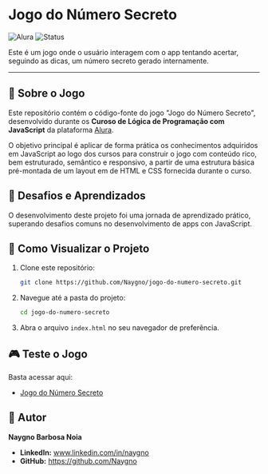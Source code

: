 # Jogo do Número Secreto
![Alura](https://img.shields.io/badge/Naygno-Lógica_de_Programação-orange)
![Status](https://img.shields.io/badge/Status-Em%20Desenvolvimento-blue)

Este é um jogo onde o usuário interagem com o app tentando acertar, seguindo as dicas, um número secreto gerado internamente.

---

## 📖 Sobre o Jogo

Este repositório contém o código-fonte do jogo "Jogo do Número Secreto", desenvolvido durante os **Curoso de Lógica de Programação com JavaScript** da plataforma [Alura](https://www.alura.com.br/).

O objetivo principal é aplicar de forma prática os conhecimentos adquiridos em JavaScript ao logo dos cursos para construir o jogo com conteúdo rico, bem estruturado, semântico e responsivo, a partir de uma estrutura básica pré-montada de um layout em de HTML e CSS fornecida durante o curso.



## 🚀 Desafios e Aprendizados

O desenvolvimento deste projeto foi uma jornada de aprendizado prático, superando desafios comuns no desenvolvimento de apps con JavaScript.

## 📂 Como Visualizar o Projeto

1.  Clone este repositório:
    ```bash
    git clone https://github.com/Naygno/jogo-do-numero-secreto.git
    ```
2.  Navegue até a pasta do projeto:
    ```bash
    cd jogo-do-numero-secreto
    ```
3.  Abra o arquivo `index.html` no seu navegador de preferência.

## 🎮 Teste o Jogo
Basta acessar aqui:
- [Jogo do Número Secreto](https://naygno.github.io/jogo-do-numero-secreto/)

## 👤 Autor

**Naygno Barbosa Noia**

*   **LinkedIn:** www.linkedin.com/in/naygno
*   **GitHub:** https://github.com/Naygno

